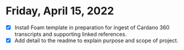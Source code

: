 # Friday, April 15, 2022

- [x] Install Foam template in preparation for ingest of Cardano 360 transcripts and supporting linked references.
- [x] Add detail to the readme to explain purpose and scope of project.